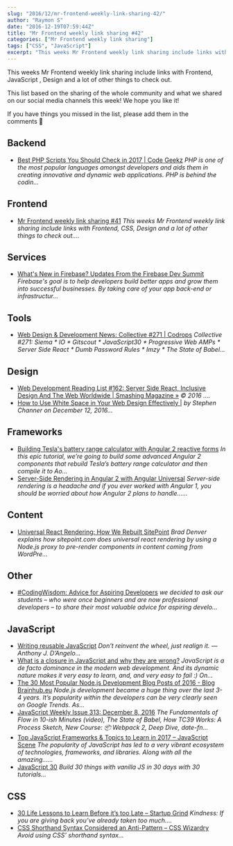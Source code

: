 ```yaml
---
slug: "2016/12/mr-frontend-weekly-link-sharing-42/"
author: "Raymon S"
date: "2016-12-19T07:59:44Z"
title: "Mr Frontend weekly link sharing #42"
categories: ["Mr Frontend weekly link sharing"]
tags: ["CSS", "JavaScript"]
excerpt: "This weeks Mr Frontend weekly link sharing include links with Frontend, JavaScript , Design and a l..."
---
```


This weeks Mr Frontend weekly link sharing include links with Frontend, JavaScript , Design and a lot of other things to check out.

This list based on the sharing of the whole community and what we shared on our social media channels this week! We hope you like it!

If you have things you missed in the list, please add them in the comments 🙂

## Backend

* [Best PHP Scripts You Should Check in 2017 | Code Geekz](http://buff.ly/2hgnZvw "Best PHP Scripts You Should Check in 2017 | Code Geekz") _PHP is one of the most popular languages amongst developers and aids them in creating innovative and dynamic web applications. PHP is behind the codin..._

## Frontend

* [Mr Frontend weekly link sharing #41](http://blog.mrfrontend.org/2016/12/mr-frontend-weekly-link-sharing-41/ "Mr Frontend weekly link sharing #41") _This weeks Mr Frontend weekly link sharing include links with Frontend, CSS, Design and a lot of other things to check out...._

## Services

* [What's New in Firebase? Updates From the Firebase Dev Summit](http://buff.ly/2hnYaaz "What's New in Firebase? Updates From the Firebase Dev Summit") _Firebase's goal is to help developers build better apps and grow them into successful businesses. By taking care of your app back-end or infrastructur..._

## Tools

* [Web Design & Development News: Collective #271 | Codrops](http://buff.ly/2gByycZ "Web Design & Development News: Collective #271 | Codrops") _Collective #271: Siema * IO * Gitscout * JavaScript30 * Progressive Web AMPs * Server Side React * Dumb Password Rules * Imzy * The State of Babel..._

## Design

* [Web Development Reading List #162: Server Side React, Inclusive Design And The Web Worldwide | Smashing Magazine »](http://buff.ly/2gUfraf "Web Development Reading List #162: Server Side React, Inclusive Design And The Web Worldwide | Smashing Magazine »") _© 2016 ...._
* [How to Use White Space in Your Web Design Effectively |](http://buff.ly/2hupQxb "How to Use White Space in Your Web Design Effectively |") _by Stephen Channer on December 12, 2016..._

## Frameworks

* [Building Tesla's battery range calculator with Angular 2 reactive forms](http://buff.ly/2gUa9M0 "Building Tesla's battery range calculator with Angular 2 reactive forms") _In this epic tutorial, we’re going to build some advanced Angular 2 components that rebuild Tesla’s battery range calculator and then compile it to Ao..._
* [Server-Side Rendering in Angular 2 with Angular Universal](http://buff.ly/2gUboL8 "Server-Side Rendering in Angular 2 with Angular Universal") _Server-side rendering is a headache and if you ever worked with Angular 1, you should be worried about how Angular 2 plans to handle......_

## Content

* [Universal React Rendering: How We Rebuilt SitePoint](http://buff.ly/2hvlMKA "Universal React Rendering: How We Rebuilt SitePoint") _Brad Denver explains how sitepoint.com does universal react rendering by using a Node.js proxy to pre-render components in content coming from WordPre..._

## Other

* [#CodingWisdom: Advice for Aspiring Developers](http://buff.ly/2hwitVP "#CodingWisdom: Advice for Aspiring Developers") _we decided to ask our students – who were once beginners and are now professional developers – to share their most valuable advice for aspiring develo..._

## JavaScript

* [Writing reusable JavaScript](http://buff.ly/2gDlTS9 "Writing reusable JavaScript") _Don’t reinvent the wheel, just realign it. — Anthony J. D’Angelo..._
* [What is a closure in JavaScript and why they are wrong?](http://buff.ly/2gBIxPB "What is a closure in JavaScript and why they are wrong?") _JavaScript is a de facto dominance in the modern web development. And its dynamic nature makes it very easy to learn, and, and very easy to fail :) On..._
* [The 30 Most Popular Node.js Development Blog Posts of 2016 - Blog Brainhub.eu](http://buff.ly/2gm5ZeO "The 30 Most Popular Node.js Development Blog Posts of 2016 - Blog Brainhub.eu") _Node.js development became a huge thing over the last 3-4 years. It’s popularity within the developers can be very clearly seen on Google Trends. As..._
* [JavaScript Weekly Issue 313: December 8, 2016](http://buff.ly/2hpUhF2 "JavaScript Weekly Issue 313: December 8, 2016") _The Fundamentals of Flow in 10-ish Minutes (video), The State of Babel, How TC39 Works: A Process Sketch, New Course: 📦 Webpack 2, Deep Dive, date-fn..._
* [Top JavaScript Frameworks & Topics to Learn in 2017 – JavaScript Scene](http://buff.ly/2hgoxl4 "Top JavaScript Frameworks & Topics to Learn in 2017 – JavaScript Scene") _The popularity of JavaScript has led to a very vibrant ecosystem of technologies, frameworks, and libraries. Along with all the amazing…..._
* [JavaScript 30](http://buff.ly/2h4an6i "JavaScript 30") _Build 30 things with vanilla JS in 30 days with 30 tutorials..._

## CSS

* [30 Life Lessons to Learn Before it’s too Late – Startup Grind](http://buff.ly/2hx5aEn "30 Life Lessons to Learn Before it’s too Late – Startup Grind") _Kindness: If you are giving back you’ve already taken too much...._
* [CSS Shorthand Syntax Considered an Anti-Pattern – CSS Wizardry](http://buff.ly/2gmg1N2 "CSS Shorthand Syntax Considered an Anti-Pattern – CSS Wizardry") _Avoid using CSS’ shorthand syntax..._